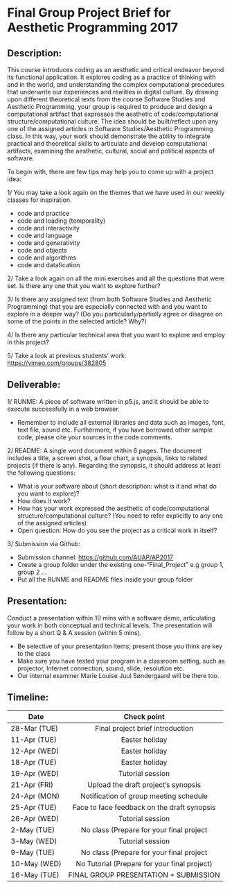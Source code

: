 # Final Group Project Brief for Aesthetic Programming 2017

## Description:

This course introduces coding as an aesthetic and critical endeavor beyond its functional application. It explores coding as a practice of thinking with and in the world, and understanding the complex computational procedures that underwrite our experiences and realities in digital culture. By drawing upon different theoretical texts from the course Software Studies and Aesthetic Programming, your group is required to produce and design a computational artifact that expresses the aesthetic of code/computational structure/computational culture. The idea should be built/reflect upon any one of the assigned articles in Software Studies/Aesthetic Programming class. In this way, your work should demonstrate the ability to integrate practical and theoretical skills to articulate and develop computational artifacts, examining the aesthetic, cultural, social and political aspects of software.  

To begin with, there are few tips may help you to come up with a project idea: 

1/ You may take a look again on the themes that we have used in our weekly classes for inspiration.  

-	code and practice
-	code and loading (temporality)
-	code and interactivity
-	code and language
-	code and generativity
-	code and objects
-	code and algorithms
-	code and datafication

2/ Take a look again on all the mini exercises and all the questions that were set. Is there any one that you want to explore further?

3/ Is there any assigned text (from both Software Studies and Aesthetic Programming) that you are especially connected with and you want to explore in a deeper way? (Do you particularly/partially agree or disagree on some of the points in the selected article? Why?)

4/ Is there any particular technical area that you want to explore and employ in this project? 

5/ Take a look at previous students’ work: https://vimeo.com/groups/382805 

## Deliverable:

1/ RUNME:  A piece of software written in p5.js, and it should be able to execute successfully in a web browser. 
* Remember to include all external libraries and data such as images, font, text file, sound etc. Furthermore, if you have borrowed other sample code, please cite your sources in the code comments. 

2/ README: A single word document within 6 pages.  The document includes a title, a screen shot, a flow chart, a synopsis, links to related projects (if there is any).  Regarding the synopsis, it should address at least the following questions:
-	What is your software about (short description: what is it and what do you want to explore)?
-	How does it work?
-	How has your work expressed the aesthetic of code/computational structure/computational culture? (You need to refer explicitly to any one of the assigned articles)
-	Open question: How do you see the project as a critical work in itself?

3/ Submission via Github: 
-	Submission channel: https://github.com/AUAP/AP2017
-	Create a group folder under the existing one-“Final_Project” e.g group 1, group 2 …
-	Put all the RUNME and README files inside your group folder

## Presentation: 

Conduct a presentation within 10 mins with a software demo, articulating your work in both conceptual and technical levels. The presentation will follow by a short Q & A session (within 5 mins). 

* Be selective of your presentation items; present those you think are key to the class
* Make sure you have tested your program in a classroom setting, such as projector, Internet connection, sound, slide, resolution etc. 
* Our internal examiner Marie Louise Juul Søndergaard will be there too. 

## Timeline:

| Date         | Check point                                 | 
| -------------|:-------------------------------------------:| 
| 28-Mar (TUE) | Final project brief introduction            | 
| 11-Apr (TUE) | Easter holiday                              |   
| 12-Apr (WED) | Easter holiday                              | 
| 18-Apr (TUE) | Easter holiday                              | 
| 19-Apr (WED) | Tutorial session                            |   
| 21-Apr (FRI) | Upload the draft project’s synopsis         | 
| 24-Apr (MON) | Notification of group meeting schedule      | 
| 25-Apr (TUE) | Face to face feedback on the draft synopsis | 
| 26-Apr (WED) | Tutorial session                            | 
| 2-May  (TUE) | No class (Prepare for your final project    | 
| 3-May  (WED) | Tutorial session                            | 
| 9-May  (TUE) | No class (Prepare for your final project    | 
| 10-May (WED) | No Tutorial (Prepare for your final project)| 
| 16-May (TUE) | FINAL GROUP PRESENTATION + SUBMISSION       | 


